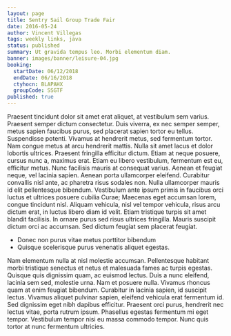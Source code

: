 ```yaml
---
layout: page
title: Sentry Sail Group Trade Fair
date: 2016-05-24
author: Vincent Villegas
tags: weekly links, java
status: published
summary: Ut gravida tempus leo. Morbi elementum diam.
banner: images/banner/leisure-04.jpg
booking:
  startDate: 06/12/2018
  endDate: 06/16/2018
  ctyhocn: BLAPAHX
  groupCode: SSGTF
published: true
---
```

Praesent tincidunt dolor sit amet erat aliquet, at vestibulum sem varius. Praesent semper dictum consectetur. Duis viverra, ex nec semper semper, metus sapien faucibus purus, sed placerat sapien tortor eu tellus. Suspendisse potenti. Vivamus at hendrerit metus, sed fermentum tortor. Nam congue metus at arcu hendrerit mattis. Nulla sit amet lacus et dolor lobortis ultrices. Praesent fringilla efficitur dictum. Etiam at neque posuere, cursus nunc a, maximus erat. Etiam eu libero vestibulum, fermentum est eu, efficitur metus. Nunc facilisis mauris at consequat varius. Aenean et feugiat neque, vel lacinia sapien.
Aenean porta ullamcorper eleifend. Curabitur convallis nisl ante, ac pharetra risus sodales non. Nulla ullamcorper mauris id elit pellentesque bibendum. Vestibulum ante ipsum primis in faucibus orci luctus et ultrices posuere cubilia Curae; Maecenas eget accumsan lorem, congue tincidunt nisl. Aliquam vehicula, nisl vel tempor vehicula, risus arcu dictum erat, in luctus libero diam id velit. Etiam tristique turpis sit amet blandit facilisis. In ornare purus sed risus ultrices fringilla. Mauris suscipit dictum orci ac accumsan. Sed dictum feugiat sem placerat feugiat.

* Donec non purus vitae metus porttitor bibendum
* Quisque scelerisque purus venenatis aliquet egestas.

Nam elementum nulla at nisl molestie accumsan. Pellentesque habitant morbi tristique senectus et netus et malesuada fames ac turpis egestas. Quisque quis dignissim quam, ac euismod lectus. Duis a nunc eleifend, lacinia sem sed, molestie urna. Nam et posuere nulla. Vivamus rhoncus quam at enim feugiat bibendum. Curabitur in lacinia sapien, id suscipit lectus. Vivamus aliquet pulvinar sapien, eleifend vehicula erat fermentum id. Sed dignissim eget nibh dapibus efficitur. Praesent orci purus, hendrerit nec lectus vitae, porta rutrum ipsum. Phasellus egestas fermentum mi eget tempor. Vestibulum tempor nisi eu massa commodo tempor. Nunc quis tortor at nunc fermentum ultricies.
